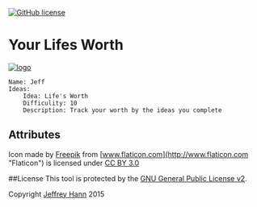 [![GitHub license](https://img.shields.io/github/license/obihann/lifes-worth.svg)](https://github.com/obihann/lifes-worth/blob/master/LICENSE)
# Your Lifes Worth

[![logo](https://raw.githubusercontent.com/obihann/lifes_worth/develop/icon.png)]()

```
Name: Jeff
Ideas:
	Idea: Life's Worth
	Difficulity: 10
	Description: Track your worth by the ideas you complete
```

## Attributes
Icon made by [Freepik](http://www.freepik.com "Freepik") from [www.flaticon.com](http://www.flaticon.com "Flaticon") is licensed under [CC BY 3.0](http://creativecommons.org/licenses/by/3.0/ "Creative Commons BY 3.0")


##License
This tool is protected by the [GNU General Public License v2](http://www.gnu.org/licenses/gpl-2.0.html).

Copyright [Jeffrey Hann](http://jeffreyhann.ca/) 2015
